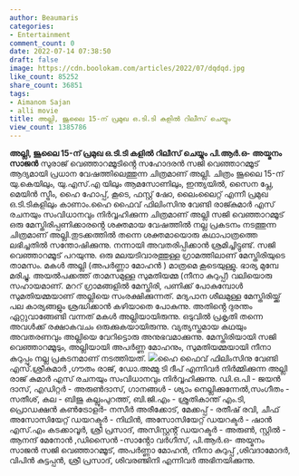 ```yaml
---
author: Beaumaris
categories:
- Entertainment
comment_count: 0
date: 2022-07-14 07:38:50
draft: false
image: https://cdn.boolokam.com/articles/2022/07/dqdqd.jpg
like_count: 85252
share_count: 36851
tags:
- Aimanom Sajan
- alli movie
title: അല്ലി, ജൂലൈ 15-ന് പ്രമുഖ ഒ.ടി.ടി കളിൽ റിലീസ് ചെയ്യും
view_count: 1385786
---
```


**അല്ലി, ജൂലൈ 15-ന് പ്രമുഖ ഒ.ടി.ടി കളിൽ റിലീസ് ചെയ്യും** **പി.ആർ.ഒ- അയ്മനം സാജൻ** സുരാജ് വെഞ്ഞാറമ്മൂടിൻ്റെ സഹോദരൻ സജി വെഞ്ഞാറമ്മൂട് ആദ്യമായി പ്രധാന വേഷത്തിലെത്തുന്ന ചിത്രമാണ് അല്ലി. ചിത്രം ജൂലൈ 15-ന് യു.കെയിലും, യു.എസ്.എ യിലും ആമസോണിലും, ഇന്ത്യയിൽ, സൈന പ്ലേ, മെയിൻ സ്ട്രീം, ഹൈ ഹോപ്പ്, കൂടെ, ഫസ്റ്റ് ഷോ, ലൈംലൈറ്റ് എന്നീ പ്രമുഖ ഒ.ടി.ടികളിലും കാണാം.ഹൈ ഫൈവ് ഫിലിംസിനു വേണ്ടി രാജ്കുമാർ എസ് രചനയും സംവിധാനവും നിർവ്വഹിക്കുന്ന ചിത്രമാണ് അല്ലി സജി വെഞ്ഞാറമ്മൂട് ഒരു മേസ്തിരിപ്പണിക്കാരൻ്റെ ശക്തമായ വേഷത്തിൽ നല്ല പ്രകടനം നടത്തുന്ന ചിത്രമാണ് അല്ലി.തുടക്കത്തിൽ തന്നെ ശക്തമായൊരു കഥാപാത്രത്തെ ലഭിച്ചതിൽ സന്തോഷിക്കുന്നു. നന്നായി അവതരിപ്പിക്കാൻ ശ്രമിച്ചിട്ടുണ്ട്. സജി വെഞ്ഞാറമ്മൂട് പറയുന്നു. ഒരു മലയടിവാരത്തുള്ള ഗ്രാമത്തിലാണ് മേസ്തിരിയുടെ താമസം. മകൾ അല്ലി (അപർണ്ണാ മോഹൻ ) മാത്രമെ കൂടെയുള്ളു. ഭാര്യ മുമ്പേ മരിച്ചു. അയൽപക്കത്ത് താമസമുള്ള സുമതിയമ്മ (നീനാ കുറുപ്പ്) വലിയൊരു സഹായമാണ്. മററ് ഗ്രാമങ്ങളിൽ മേസ്തിരി, പണിക്ക് പോകുമ്പോൾ സുമതിയമ്മയാണ് അല്ലിയെ സംരക്ഷിക്കുന്നത്. മദ്യപാന ശീലമുള്ള മേസ്തിരിയ്ക്ക് പല കാര്യങ്ങളും ശ്രദ്ധിക്കാൻ കഴിയാതെ പോകുന്നു. അതിൻ്റെ ദുരന്തം ഏറ്റുവാങ്ങേണ്ടി വന്നത് മകൾ അല്ലിയായിരുന്നു. ഒടുവിൽ പ്രകൃതി തന്നെ അവൾക്ക് രക്ഷാകവചം ഒരുക്കുകയായിരുന്നു. വ്യത്യസ്തമായ കഥയും അവതരണവും അല്ലിയെ വേറിട്ടൊരു അനുഭവമാക്കുന്നു. മേസ്തിരിയായി സജി വെഞ്ഞാറമ്മൂടും, അല്ലിയായി അപർണ്ണ മോഹനും, സുമതിയമ്മയായി നീനാ കുറുപ്പും നല്ല പ്രകടനമാണ് നടത്തിയത്. ![](https://cdn.boolokam.com/articles/2022/07/dqdqd.jpg)ഹൈ ഫൈവ് ഫിലിംസിനു വേണ്ടി എസ്.ശ്രീകുമാർ ,ഗൗതം രാജ്, ഡോ.അമ്മു ടി ദീപ് എന്നിവർ നിർമ്മിക്കുന്ന അല്ലി രാജ് കുമാർ എസ് രചനയും സംവിധാനവും നിർവ്വഹിക്കുന്നു. ഡി.ഒ.പി - ജയൻ ദാസ്, എഡിറ്റർ - അരുൺദാസ്, ഗാനങ്ങൾ - ശ്യാം നെല്ലിക്കുന്നേൽ,സംഗീതം - സതീശ്, കല - ബിജു കല്ലുംപുറത്ത്, ബി.ജി.എം - ശ്രുതികാന്ത് എം.ടി, പ്രൊഡക്ഷൻ കൺട്രോളർ- നസീർ അരീക്കോട്, മേക്കപ്പ് - രതീഷ് രവി, ചീഫ് അസോസിയേറ്റ് ഡയറക്ടർ - നിഥിൻ, അസോസിയേറ്റ് ഡയറക്ടർ - ഷാൻ എസ്.എം കടക്കാവൂർ, ശ്രീ പ്രസാദ്, അസിസ്റ്റൻ്റ് ഡയറക്ടർ - അരുൺ, സ്റ്റിൽ - ആനന്ദ് മേനോൻ ,ഡിസൈൻ -സാൻ്റോ വർഗീസ്, പി.ആർ.ഒ- അയ്മനം സാജൻ സജി വെഞ്ഞാറമ്മൂട്, അപർണ്ണാ മോഹൻ, നീനാ കുറുപ്പ് ,ശിവദാമോദർ, വിപിൻ കുട്ടപ്പൻ, ശ്രീ പ്രസാദ്, ശിവരഞ്ജിനി എന്നിവർ അഭിനയിക്കുന്നു. &nbsp;